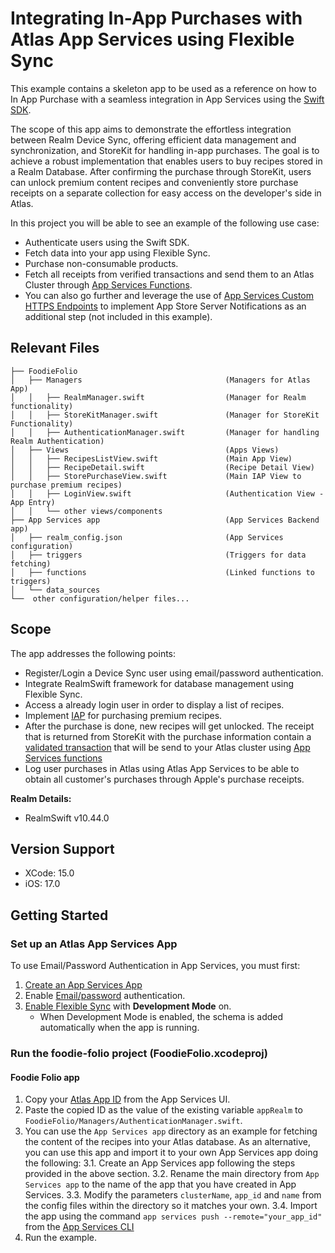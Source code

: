 # Integrating In-App Purchases with Atlas App Services using Flexible Sync

This example contains a skeleton app to be used as a reference on how to In App Purchase with a seamless integration in App Services using the [Swift SDK](https://www.mongodb.com/docs/realm/sdk/swift/#realm-swift-sdk).

The scope of this app aims to demonstrate the effortless integration between Realm Device Sync, offering efficient data management and synchronization, and StoreKit for handling in-app purchases. The goal is to achieve a robust implementation that enables users to buy recipes stored in a Realm Database. After confirming the purchase through StoreKit, users can unlock premium content recipes and conveniently store purchase receipts on a separate collection for easy access on the developer's side in Atlas.

In this project you will be able to see an example of the following use case:
* Authenticate users using the Swift SDK.
* Fetch data into your app using Flexible Sync.
* Purchase non-consumable products.
* Fetch all receipts from verified transactions and send them to an Atlas Cluster through [App Services Functions](https://www.mongodb.com/docs/atlas/app-services/functions/).
* You can also go further and leverage the use of [App Services Custom HTTPS Endpoints](https://www.mongodb.com/docs/atlas/app-services/data-api/custom-endpoints/#std-label-endpoint-authorization) to implement App Store Server Notifications as an additional step (not included in this example).

## Relevant Files
```
├── FoodieFolio
│   ├── Managers                                (Managers for Atlas App)
│   │   ├── RealmManager.swift                  (Manager for Realm functionality)
│   │   ├── StoreKitManager.swift               (Manager for StoreKit Functionality)
│   │   ├── AuthenticationManager.swift         (Manager for handling Realm Authentication)
│   ├── Views                                   (Apps Views)
│   │   ├── RecipesListView.swift               (Main App View)
│   │   ├── RecipeDetail.swift                  (Recipe Detail View)
│   │   ├── StorePurchaseView.swift             (Main IAP View to purchase premium recipes)
│   │   ├── LoginView.swift                     (Authentication View - App Entry)
│   │   └── other views/components
├── App Services app                            (App Services Backend app)
│   ├── realm_config.json                       (App Services configuration)
│   ├── triggers                                (Triggers for data fetching)
│   ├── functions                               (Linked functions to triggers)
│   └── data_sources
└──  other configuration/helper files...
```

## Scope

The app addresses the following points:
* Register/Login a Device Sync user using email/password authentication.
* Integrate RealmSwift framework for database management using Flexible Sync.
* Access a already login user in order to display a list of recipes.
* Implement [IAP](https://developer.apple.com/in-app-purchase/) for purchasing premium recipes.
* After the purchase is done, new recipes will get unlocked. The receipt that is returned from StoreKit with the purchase information contain a [validated transaction](https://developer.apple.com/documentation/storekit/product/purchaseresult) that will be send to your Atlas cluster using [App Services functions](https://www.mongodb.com/docs/atlas/app-services/functions/)
* Log user purchases in Atlas using Atlas App Services to be able to obtain all customer's purchases through Apple's purchase receipts. 

**Realm Details:**
* RealmSwift v10.44.0

## Version Support

* XCode: 15.0
* iOS: 17.0

## Getting Started

### Set up an Atlas App Services App

To use Email/Password Authentication in App Services, you must first:

1. [Create an App Services App](https://www.mongodb.com/docs/atlas/app-services/manage-apps/create/create-with-ui/)
2. Enable [Email/password](https://www.mongodb.com/docs/atlas/app-services/authentication/email-password/) authentication.
3. [Enable Flexible Sync](https://www.mongodb.com/docs/atlas/app-services/sync/configure/enable-sync/) with **Development Mode** on.
    * When Development Mode is enabled, the schema is added automatically when the 
      app is running.

### Run the foodie-folio project (FoodieFolio.xcodeproj)

#### Foodie Folio app

1. Copy your [Atlas App ID](https://www.mongodb.com/docs/atlas/app-services/reference/find-your-project-or-app-id/#std-label-find-your-app-id) from the App Services UI.
2. Paste the copied ID as the value of the existing variable `appRealm` to `FoodieFolio/Managers/AuthenticationManager.swift`.
3. You can use the `App Services app` directory as an example for fetching the content of the recipes into your Atlas database. As an alternative, you can use this app and import it to your own App Services app doing the following:
3.1. Create an App Services app following the steps provided in the above section.
3.2. Rename the main directory from `App Services app` to the name of the app that you have created in App Services.
3.3. Modify the parameters `clusterName`, `app_id` and `name` from the config files within the directory so it matches your own. 
3.4. Import the app using the command `app services push --remote="your_app_id"` from the [App Services CLI](https://www.mongodb.com/docs/atlas/app-services/cli/#installation)
4. Run the example.
